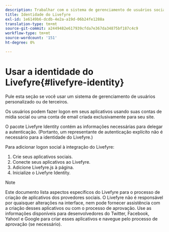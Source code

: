 ```yaml
---
description: Trabalhar com o sistema de gerenciamento de usuários sociais da Livefyre.
title: Identidade do Livefyre
exl-id: 1e6149b6-dcdb-4e2a-a19d-06b24fe1288a
translation-type: tm+mt
source-git-commit: a2449482e617939cfda7e367da34875bf187c4c9
workflow-type: tm+mt
source-wordcount: '151'
ht-degree: 0%

---
```


# Usar a identidade do Livefyre{#livefyre-identity}

Pule esta seção se você usar um sistema de gerenciamento de usuários personalizado ou de terceiros.

Os usuários podem fazer logon em seus aplicativos usando suas contas de mídia social ou uma conta de email criada exclusivamente para seu site.

O pacote Livefyre Identity contém as informações necessárias para delegar a autenticação. (Portanto, um representante de autenticação explícito não é necessário para a identidade do Livefyre.)

Para adicionar logon social à integração do Livefyre:

1. Crie seus aplicativos sociais.
1. Conecte seus aplicativos ao Livefyre.
1. Adicione Livefyre.js à página.
1. Inicialize o Livefyre Identity.

>[!NOTE]
>
>Este documento lista aspectos específicos do Livefyre para o processo de criação de aplicativos dos provedores sociais. O Livefyre não é responsável por quaisquer alterações na interface, nem pode fornecer assistência com a criação desses aplicativos ou com o processo de aprovação. Use as informações disponíveis para desenvolvedores do Twitter, Facebook, Yahoo! e Google para criar esses aplicativos e navegue pelo processo de aprovação (se necessário).
